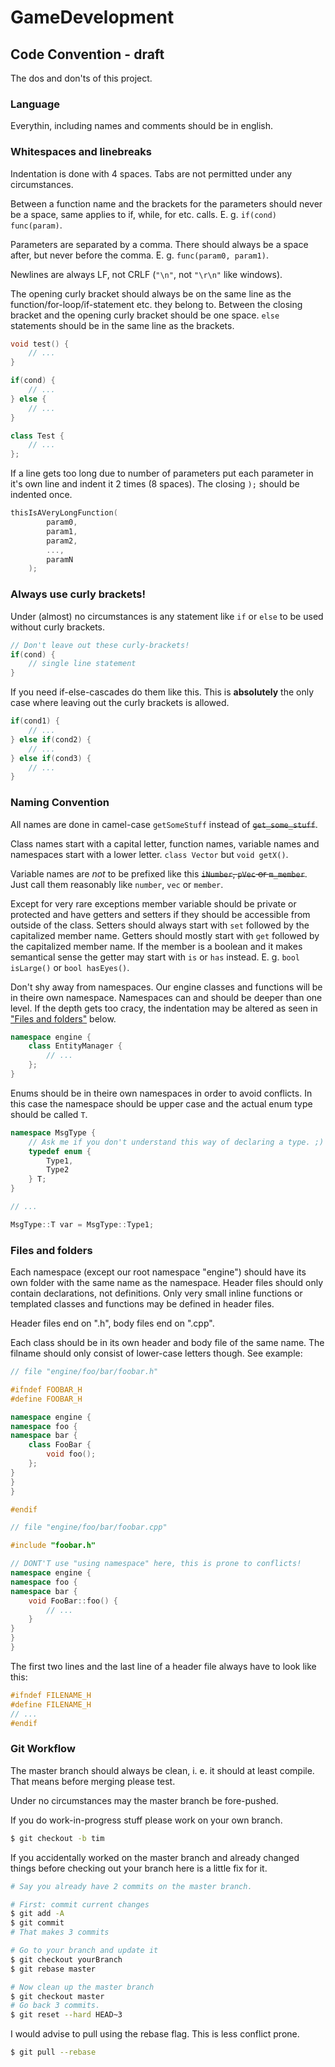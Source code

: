 # GameDevelopment

## Code Convention - **draft**

The dos and don'ts of this project.

### Language

Everythin, including names and comments should be in english.

### Whitespaces and linebreaks

Indentation is done with 4 spaces.
Tabs are not permitted under any circumstances.

Between a function name and the brackets for the parameters should never be a space, same applies to if, while, for etc. calls. E. g. `if(cond)` `func(param)`.

Parameters are separated by a comma. There should always be a space after, but never before the comma. E. g. `func(param0, param1)`.

Newlines are always LF, not CRLF (`"\n"`, not `"\r\n"` like windows).

The opening curly bracket should always be on the same line as the function/for-loop/if-statement etc. they belong to.
Between the closing bracket and the opening curly bracket should be one space.
`else` statements should be in the same line as the brackets.

```cpp
void test() {
    // ...
}

if(cond) {
    // ...
} else {
    // ...
}

class Test {
    // ...
};
```

If a line gets too long due to number of parameters put each parameter in it's own line and indent it 2 times (8 spaces). The closing `);` should be indented once.

```cpp
thisIsAVeryLongFunction(
        param0,
        param1,
        param2,
        ...,
        paramN
    );
```

### Always use curly brackets!

Under (almost) no circumstances is any statement like `if` or `else` to be used without curly brackets.

```cpp
// Don't leave out these curly-brackets!
if(cond) {
    // single line statement
}
```

If you need if-else-cascades do them like this.
This is **absolutely** the only case where leaving out the curly brackets is allowed.

```cpp
if(cond1) {
    // ...
} else if(cond2) {
    // ...
} else if(cond3) {
    // ...
}
```

### Naming Convention

All names are done in camel-case `getSomeStuff` instead of ~~`get_some_stuff`~~.

Class names start with a capital letter, function names, variable names and namespaces start with a lower letter. `class Vector` but `void getX()`.

Variable names are *not* to be prefixed like this ~~`iNumber`, `pVec` or `m_member`~~.
Just call them reasonably like `number`, `vec` or `member`.

Except for very rare exceptions member variable should be private or protected and have getters and setters if they should be accessible from outside of the class.
Setters should always start with `set` followed by the capitalized member name.
Getters should mostly start with `get` followed by the capitalized member name.
If the member is a boolean and it makes semantical sense the getter may start with `is` or `has` instead. E. g. `bool isLarge()` or `bool hasEyes()`.

Don't shy away from namespaces.
Our engine classes and functions will be in theire own namespace.
Namespaces can and should be deeper than one level.
If the depth gets too cracy, the indentation may be altered as seen in ["Files and folders"](#Files-and-folders) below.

```cpp
namespace engine {
    class EntityManager {
        // ...
    };
}
```

Enums should be in theire own namespaces in order to avoid conflicts.
In this case the namespace should be upper case and the actual enum type should be called `T`.

```cpp
namespace MsgType {
    // Ask me if you don't understand this way of declaring a type. ;)
    typedef enum {
        Type1,
        Type2
    } T;
}

// ...

MsgType::T var = MsgType::Type1;
```

### Files and folders

Each namespace (except our root namespace "engine") should have its own folder with the same name as the namespace.
Header files should only contain declarations, not definitions.
Only very small inline functions or templated classes and functions may be defined in header files.

Header files end on ".h", body files end on ".cpp".

Each class should be in its own header and body file of the same name.
The filname should only consist of lower-case letters though.
See example:

```cpp
// file "engine/foo/bar/foobar.h"

#ifndef FOOBAR_H
#define FOOBAR_H

namespace engine {
namespace foo {
namespace bar {
    class FooBar {
        void foo();
    };
}
}
}

#endif
```

```cpp
// file "engine/foo/bar/foobar.cpp"

#include "foobar.h"

// DONT'T use "using namespace" here, this is prone to conflicts!
namespace engine {
namespace foo {
namespace bar {
    void FooBar::foo() {
        // ...
    }
}
}
}
```

The first two lines and the last line of a header file always have to look like this:

```cpp
#ifndef FILENAME_H
#define FILENAME_H
// ...
#endif
```

### Git Workflow

The master branch should always be clean, i. e. it should at least compile.
That means before merging please test.

Under no circumstances may the master branch be fore-pushed.

If you do work-in-progress stuff please work on your own branch.

```bash
$ git checkout -b tim
```

If you accidentally worked on the master branch and already changed things before checking out your branch here is a little fix for it.

```bash
# Say you already have 2 commits on the master branch.

# First: commit current changes
$ git add -A
$ git commit
# That makes 3 commits

# Go to your branch and update it
$ git checkout yourBranch
$ git rebase master

# Now clean up the master branch
$ git checkout master
# Go back 3 commits.
$ git reset --hard HEAD~3
```

I would advise to pull using the rebase flag.
This is less conflict prone.

```bash
$ git pull --rebase
```
